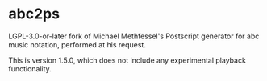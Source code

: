# abc2ps
LGPL-3.0-or-later fork of Michael Methfessel's Postscript generator for abc music notation,
performed at his request.

This is version 1.5.0, which does not include any experimental playback functionality.
